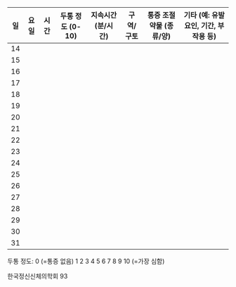 | 일 | 요일 | 시간 | 두통 정도 (0-10) | 지속시간 (분/시간) | 구역/구토 | 통증 조절 약물 (종류/양) | 기타 (예: 유발요인, 기간, 부작용 등) |
|---|---|---|---|---|---|---|---|
| 14 | | | | | | | |
| 15 | | | | | | | |
| 16 | | | | | | | |
| 17 | | | | | | | |
| 18 | | | | | | | |
| 19 | | | | | | | |
| 20 | | | | | | | |
| 21 | | | | | | | |
| 22 | | | | | | | |
| 23 | | | | | | | |
| 24 | | | | | | | |
| 25 | | | | | | | |
| 26 | | | | | | | |
| 27 | | | | | | | |
| 28 | | | | | | | |
| 29 | | | | | | | |
| 30 | | | | | | | |
| 31 | | | | | | | |

두통 정도: 0 (=통증 없음) 1 2 3 4 5 6 7 8 9 10 (=가장 심함)

한국정신신체의학회
<PAGE>93